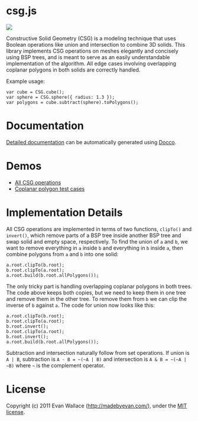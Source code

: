 # csg.js

![](http://evanw.github.com/csg.js/csg.png)

Constructive Solid Geometry (CSG) is a modeling technique that uses Boolean operations like union and intersection to combine 3D solids. This library implements CSG operations on meshes elegantly and concisely using BSP trees, and is meant to serve as an easily understandable implementation of the algorithm. All edge cases involving overlapping coplanar polygons in both solids are correctly handled.

Example usage:

    var cube = CSG.cube();
    var sphere = CSG.sphere({ radius: 1.3 });
    var polygons = cube.subtract(sphere).toPolygons();

# Documentation

[Detailed documentation](http://evanw.github.com/csg.js/docs/) can be automatically generated using [Docco](http://jashkenas.github.com/docco/).

# Demos

* [All CSG operations](http://evanw.github.com/csg.js/tests/intro.html)
* [Coplanar polygon test cases](http://evanw.github.com/csg.js/tests/coplanar.html)

# Implementation Details

All CSG operations are implemented in terms of two functions, `clipTo()` and `invert()`, which remove parts of a BSP tree inside another BSP tree and swap solid and empty space, respectively. To find the union of `a` and `b`, we want to remove everything in `a` inside `b` and everything in `b` inside `a`, then combine polygons from `a` and `b` into one solid:

    a.root.clipTo(b.root);
    b.root.clipTo(a.root);
    a.root.build(b.root.allPolygons());

The only tricky part is handling overlapping coplanar polygons in both trees. The code above keeps both copies, but we need to keep them in one tree and remove them in the other tree. To remove them from `b` we can clip the inverse of `b` against `a`. The code for union now looks like this:

    a.root.clipTo(b.root);
    b.root.clipTo(a.root);
    b.root.invert();
    b.root.clipTo(a.root);
    b.root.invert();
    a.root.build(b.root.allPolygons());

Subtraction and intersection naturally follow from set operations. If union is `A | B`, subtraction is `A - B = ~(~A | B)` and intersection is `A & B = ~(~A | ~B)` where `~` is the complement operator.

# License

Copyright (c) 2011 Evan Wallace (http://madebyevan.com/), under the [MIT license](http://www.opensource.org/licenses/mit-license.php).
